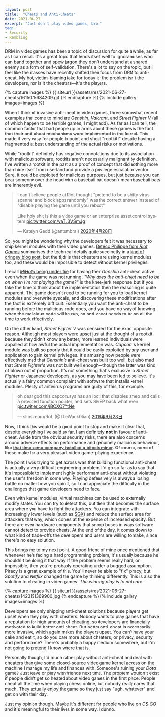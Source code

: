 ```yaml
---
layout: post
title:  "Cheats and Anti-Cheats"
date: 2021-06-27
excerpt: "Just don't play video games, bro."
tag:
- Security
- Rambling
---
```


DRM in video games has been a topic of discussion for quite a while, as far as I can recall. It's a great topic that lends itself well to ignoramuses who can band together and spew jargon they don't understand at a shared enemy as a form of self-validation. There's a lot to say on the topic, but I feel like the masses have recently shifted their focus from DRM to anti-cheat. My hot, victim-blaming take for today is: the problem isn't the developers, nor is it the cheaters—it's the players.

{% capture images %}
    {{ site.url }}/assets/res/2021-06-27-cheats/1615075684209.gif
{% endcapture %}
{% include gallery images=images %}

When I think of invasive anti-cheat in video games, three somewhat recent examples that come to mind are *Genshin*, *Valorant*, and *Street Fighter V* (all of which happen to be terrible games, I might add). As far as I can tell, the common factor that had people up in arms about these games is the fact that their anti-cheat mechanisms were implemented in the kernel. This made it very easy for people to point and shout "rootkit!" despite having a fragmented at best understanding of the actual risks or motivations.

While "rootkit" definitely has negative connotations due to its association with malicious software, rootkits aren't necessarily malignant by definition. I've written a rootkit in the past as a proof of concept that did nothing more than hide itself from userland and provide a privilege escalation vector. Sure, it could be exploited for malicious purposes, but just because you can beat someone over the head with a baseball bat doesn't mean baseball bats are inherently evil.

<blockquote class="twitter-tweet tw-align-center" data-lang="ja"><p lang="en" dir="ltr">I can&#39;t believe people at Riot thought &quot;pretend to be a shitty virus scanner and block apps randomly&quot; was the correct answer instead of &quot;disable playing the game until you reboot&quot;<br><br>Like holy shit is this a video game or an enterprise asset control system <a href="https://t.co/vaTL3VSmJg">pic.twitter.com/vaTL3VSmJg</a></p>&mdash; Katelyn Gadd (@antumbral) <a href="https://twitter.com/antumbral/status/1255029278455947264?ref_src=twsrc%5Etfw">2020年4月28日</a></blockquote>

So, you might be wondering why the developers felt it was necessary to ship kernel modules with their video games. [Detecc Philippe from *Riot Games*](https://twitter.com/mirageopenguins) summarises the technical details quite succinctly in a [kind of cringey blog post](https://na.leagueoflegends.com/en-us/news/dev/dev-null-anti-cheat-kernel-driver/), but the tl;dr is that cheaters are using kernel modules too, and these would be impossible to detect without kernel privileges.  

I recall [*MiHoYo* being under fire](https://genshin.mihoyo.com/en/news/detail/5818) for having their *Genshin* anti-cheat active even when the game was not running. *"Why does the anti-cheat need to be on when I'm not playing the game?"* is the knee-jerk response, but if you take the time to think about the implementation then the reasoning is quite apparent. The game doesn't need to be running for you to load kernel modules and overwrite syscalls, and discovering these modifications after the fact is extremely difficult. Essentially you want the anti-cheat to be running before the malicious code does, and you have no way of knowing when the malicious code will be run, so anti-cheat needs to be on all the time to work effectively.

On the other hand, *Street Fighter V* was censured for the exact opposite reason. Although most players were upset just at the thought of a rootkit because they didn't know any better, more learned individuals were appalled at how awful the actual implementation was. *Capcom*'s kernel module was built so poorly that it could be easily exploited by _any_ userland application to gain kernel privileges. It's amusing how people were effectively mad that *Genshin's* anti-cheat was built too well, but also mad that *Street Fighter's* was not built well enough—though the latter was kind of blown out of proportion. It's not something that's exclusive to *Street Fighter* or Japanese developers, as you may have been led to believe. It's actually a fairly common complaint with software that installs kernel modules. Plenty of antivirus programs are guilty of this, for example.

<blockquote class="twitter-tweet tw-align-center" data-lang="ja"><p lang="jp" dir="ltr">oh dear god this capcom.sys has an ioctl that disables smep and calls a provided function pointer, and sets SMEP back what even <a href="https://t.co/jBCXO7YtNe">pic.twitter.com/jBCXO7YtNe</a></p>&mdash; slipstream/RoL (@TheWack0lian) <a href="https://twitter.com/TheWack0lian/status/779397840762245124?ref_src=twsrc%5Etfw">2016年9月23日</a></blockquote>

Now, I think this would be a good point to stop and make it clear that, despite everything I've said so far, I am definitely **not** in favour of anti-cheat. Aside from the obvious security risks, there are also concerns around adverse effects on performance and genuinely malicious behaviour, like [that time some company installed a bitcoin miner](https://www.wired.com/2013/11/e-sports/). Of course, none of these make for a very pleasant video game-playing experience.

The point I was trying to get across was that building functional anti-cheat is actually a very difficult engineering problem. I'd go so far as to say that it's impossible to implement highly performant anti-cheat without violating the user's freedom in some way. Playing defensively is always a losing battle no matter how you spin it, so I can appreciate the difficulty in the challenges that game developers need to face.

Even with kernel modules, virtual machines can be used to externally modify states. You can try to detect this, but then that becomes the surface area where you have to fight the attackers. You can integrate with increasingly lower levels (such as [SGX](https://en.wikipedia.org/wiki/Software_Guard_Extensions)) and reduce the surface area for attackers that way, which comes at the expense of increased opacity. But there are even hardware components that snoop buses in ways software cannot detect to provide cheats. At the end of the day, it comes down to what kind of trade-offs the developers and users are willing to make, since there's no easy solution.

This brings me to my next point. A good friend of mine once mentioned that whenever he's facing a hard programming problem, it's usually because he shouldn't be doing it that way. If the problem seems really hard, or impossible, then you're probably operating under a bugged assumption. Piracy is a great example of this. You'll never be able to "fix" piracy, but *Spotify* and *Netflix* changed the game by thinking differently. This is also the solution to cheating in video games. *The winning play is to not care.*

{% capture images %}
    {{ site.url }}/assets/res/2021-06-27-cheats/1423151369900.jpg
{% endcapture %}
{% include gallery images=images %}

Developers are only shipping anti-cheat solutions because players get upset when they play with cheaters. Nobody wants to play games that have a reputation for high amounts of cheating, so developers are financially motivated to build better anti-cheat. But better anti-cheat is necessarily more invasive, which again makes the players upset. You can't have your cake and eat it, so do you care more about cheaters, or privacy, security and performance? There's probably a happy medium somewhere, but I'm not going to pretend I know where that is.

Personally though, I'd much rather play without anti-cheat and deal with cheaters than give some closed-source video game kernel access on the machine I manage my life and finances with. Someone's ruining your *Dota* game? Just leave or play with friends next time. The problem wouldn't exist if people didn't get so heated about video games in the first place. People cheat all the time when playing chess online, but nobody really cares that much. They actually enjoy the game so they just say "ugh, whatever" and get on with their day.

Just my opinion though. Maybe it's different for people who live on *CS:GO* and it's meaningful to their lives in some way. I dunno.
